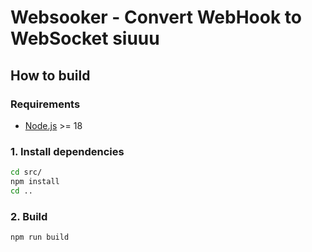 # Websooker - Convert WebHook to WebSocket siuuu

## How to build

### Requirements
 - [Node.js](https://nodejs.org) >= 18

### 1. Install dependencies

```sh
cd src/
npm install
cd ..
```

### 2. Build

```sh
npm run build
```
